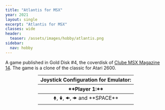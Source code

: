 ```yaml
---
title: "Atlantis for MSX"
year: 2021
layout: single
excerpt: "Atlantis for MSX"
classes: wide
header:
  teaser: /assets/images/hobby/atlantis.png
sidebar:
  nav: hobby
---
```


A game published in Gold Disk #4, the coverdisk of [Clube MSX Magazine 14](https://www.clubemsx.com.br/produto/revista-clube-msx-14-en/). The game is a clone of the classic for Atari 2600.

<div id="wmsx" style="text-align: center; margin: 0 auto 0 auto; horizontal-align:middle;">
  <div id="keys">
    <table style="text-align: center; margin: 0 auto 0 auto; horizontal-align:middle; display: initial;">
      <thead>
        <tr>
          <th style="text-align: center;" class="header" colspan="2">Joystick Configuration for Emulator:</th>
        </tr>
        <tr>
          <th style="text-align: center;" class="header" markdown="span">**Player 1:**</th>
        </tr>
      </thead>
      <tr>
        <td style="text-align: center;" markdown="span">&#x1F81D;, &#x1F81F;, &#x1F81C;, &#x1F81E; and **SPACE**</td>
      </tr>
    </table>
  </div>
  <div id="wmsx-screen" style="box-shadow: 2px 2px 10px rgba(0, 0, 0, .7);"></div>
</div>

<script src="{{ base.url | prepend: site.url }}/assets/js/wmsx.js">
</script>
<script>
    WMSX.MACHINE = "MSX1";
    WMSX.CARTRIDGE1_URL = "{{ base.url | prepend: site.url }}/assets/misc/atlantis.rom";
</script>
